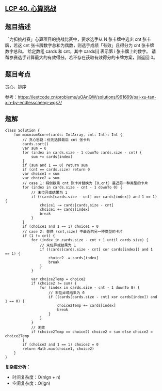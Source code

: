 ## [LCP 40. 心算挑战](https://leetcode.cn/problems/uOAnQW/description/)

## 题目描述

「力扣挑战赛」心算项目的挑战比赛中，要求选手从 N 张卡牌中选出 cnt 张卡牌，若这 cnt 张卡牌数字总和为偶数，则选手成绩「有效」且得分为 cnt 张卡牌数字总和。 给定数组 cards 和 cnt，其中 cards[i] 表示第 i 张卡牌上的数字。 请帮参赛选手计算最大的有效得分。若不存在获取有效得分的卡牌方案，则返回 0。

## 题目考点

贪心、排序

参考：https://leetcode.cn/problems/uOAnQW/solutions/991699/pai-xu-tan-xin-by-endlesscheng-wgk7/

## 题解
 
```
class Solution {
    fun maxmiumScore(cards: IntArray, cnt: Int): Int {
        // 贪心思路：优先选择最后 cnt 张卡片
        cards.sort()
        var sum = 0
        for (index in cards.size - 1 downTo cards.size - cnt) {
            sum += cards[index]
        }
        if (sum and 1 == 0) return sum
        if (cnt == cards.size) return 0
        var choice1 = sum
        var choice2 = sum
        // case 1：将倒数第 cnt 张卡片替换为 [0,cnt) 最近另一种类型的卡片
        for (index in cards.size - cnt - 1 downTo 0) {
            // 末位异或结果为 1
            if ((cards[cards.size - cnt] xor cards[index]) and 1 == 1) {
                choice1 -= cards[cards.size - cnt]
                choice1 += cards[index]
                break
            }
        }
        if (choice1 and 1 == 1) choice1 = 0
        // case 2: 替换 (cnt,size) 中最近的另一种类型的卡片
        if (1 != cnt) {
            for (index in cards.size - cnt + 1 until cards.size) {
                // 末位异或结果为 1
                if ((cards[cards.size - cnt] xor cards[index]) and 1 == 1) {
                    choice2 -= cards[index]
                    break
                }
            }

            var choice2Temp = choice2
            if (choice2 != sum) {
                for (index in cards.size - cnt - 1 downTo 0) {
                    // 末位异或结果为 0
                    if ((cards[cards.size - cnt] xor cards[index]) and 1 == 0) {
                        choice2Temp += cards[index]
                        break
                    }
                }
            }
            // 无效
            if (choice2Temp == choice2) choice2 = sum else choice2 = choice2Temp
        }
        if (choice2 and 1 == 1) choice2 = 0
        return Math.max(choice1, choice2)
    }
}
```

**复杂度分析：**

- 时间复杂度：O(nlgn + n)
- 空间复杂度：O(lgn) 
